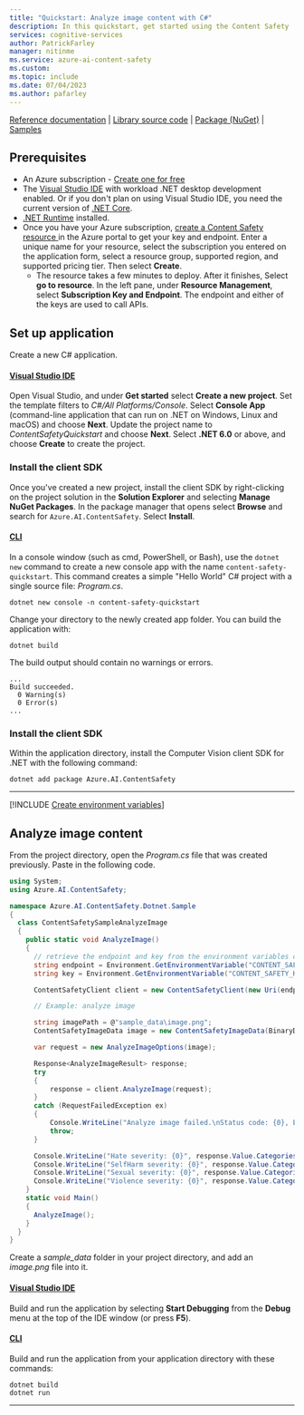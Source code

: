 ```yaml
---
title: "Quickstart: Analyze image content with C#"
description: In this quickstart, get started using the Content Safety .NET SDK to analyze image content for objectionable material.
services: cognitive-services
author: PatrickFarley
manager: nitinme
ms.service: azure-ai-content-safety
ms.custom:
ms.topic: include
ms.date: 07/04/2023
ms.author: pafarley
---
```


[Reference documentation](/dotnet/api/overview/azure/ai.contentsafety-readme?view=azure-dotnet) | [Library source code](https://github.com/Azure/azure-sdk-for-net/tree/main/sdk/contentsafety/Azure.AI.ContentSafety) | [Package (NuGet)](https://www.nuget.org/packages/Azure.AI.ContentSafety) | [Samples](https://github.com/Azure-Samples/AzureAIContentSafety/tree/main/dotnet/1.0.0)

## Prerequisites

* An Azure subscription - [Create one for free](https://azure.microsoft.com/free/cognitive-services/) 
* The [Visual Studio IDE](https://visualstudio.microsoft.com/vs/) with workload .NET desktop development enabled. Or if you don't plan on using Visual Studio IDE, you need the current version of [.NET Core](https://dotnet.microsoft.com/download/dotnet-core).
* [.NET Runtime](https://dotnet.microsoft.com/download/dotnet/) installed.
* Once you have your Azure subscription, <a href="https://aka.ms/acs-create"  title="Create a Content Safety resource"  target="_blank">create a Content Safety resource </a> in the Azure portal to get your key and endpoint. Enter a unique name for your resource, select the subscription you entered on the application form, select a resource group, supported region, and supported pricing tier. Then select **Create**.
  * The resource takes a few minutes to deploy. After it finishes, Select **go to resource**. In the left pane, under **Resource Management**, select **Subscription Key and Endpoint**. The endpoint and either of the keys are used to call APIs.

## Set up application

Create a new C# application.

#### [Visual Studio IDE](#tab/visual-studio)

Open Visual Studio, and under **Get started** select **Create a new project**. Set the template filters to _C#/All Platforms/Console_. Select **Console App** (command-line application that can run on .NET on Windows, Linux and macOS) and choose **Next**. Update the project name to _ContentSafetyQuickstart_ and choose **Next**. Select **.NET 6.0** or above, and choose **Create** to create the project.

### Install the client SDK 

Once you've created a new project, install the client SDK by right-clicking on the project solution in the **Solution Explorer** and selecting **Manage NuGet Packages**. In the package manager that opens select **Browse** and search for `Azure.AI.ContentSafety`. Select **Install**.

#### [CLI](#tab/cli)

In a console window (such as cmd, PowerShell, or Bash), use the `dotnet new` command to create a new console app with the name `content-safety-quickstart`. This command creates a simple "Hello World" C# project with a single source file: *Program.cs*.

```dotnet
dotnet new console -n content-safety-quickstart
```

Change your directory to the newly created app folder. You can build the application with:

```dotnet
dotnet build
```

The build output should contain no warnings or errors. 

```console
...
Build succeeded.
  0 Warning(s)
  0 Error(s)
...
```

### Install the client SDK

Within the application directory, install the Computer Vision client SDK for .NET with the following command:

```dotnet
dotnet add package Azure.AI.ContentSafety
```
    
---

[!INCLUDE [Create environment variables](../env-vars.md)]

## Analyze image content

From the project directory, open the *Program.cs* file that was created previously. Paste in the following code.

```csharp
using System;
using Azure.AI.ContentSafety;

namespace Azure.AI.ContentSafety.Dotnet.Sample
{
  class ContentSafetySampleAnalyzeImage
  {
    public static void AnalyzeImage()
    {
      // retrieve the endpoint and key from the environment variables created earlier
      string endpoint = Environment.GetEnvironmentVariable("CONTENT_SAFETY_ENDPOINT");
      string key = Environment.GetEnvironmentVariable("CONTENT_SAFETY_KEY");

      ContentSafetyClient client = new ContentSafetyClient(new Uri(endpoint), new AzureKeyCredential(key));

      // Example: analyze image

      string imagePath = @"sample_data\image.png";
      ContentSafetyImageData image = new ContentSafetyImageData(BinaryData.FromBytes(File.ReadAllBytes(imagePath)));

      var request = new AnalyzeImageOptions(image);

      Response<AnalyzeImageResult> response;
      try
      {
          response = client.AnalyzeImage(request);
      }
      catch (RequestFailedException ex)
      {
          Console.WriteLine("Analyze image failed.\nStatus code: {0}, Error code: {1}, Error message: {2}", ex.Status, ex.ErrorCode, ex.Message);
          throw;
      }

      Console.WriteLine("Hate severity: {0}", response.Value.CategoriesAnalysis.FirstOrDefault(a => a.Category == ImageCategory.Hate)?.Severity ?? 0);
      Console.WriteLine("SelfHarm severity: {0}", response.Value.CategoriesAnalysis.FirstOrDefault(a => a.Category == ImageCategory.SelfHarm)?.Severity ?? 0);
      Console.WriteLine("Sexual severity: {0}", response.Value.CategoriesAnalysis.FirstOrDefault(a => a.Category == ImageCategory.Sexual)?.Severity ?? 0);
      Console.WriteLine("Violence severity: {0}", response.Value.CategoriesAnalysis.FirstOrDefault(a => a.Category == ImageCategory.Violence)?.Severity ?? 0);
    }
    static void Main()
    {
      AnalyzeImage();
    }
  }
}
```

Create a _sample_data_ folder in your project directory, and add an _image.png_ file into it.

#### [Visual Studio IDE](#tab/visual-studio)

Build and run the application by selecting **Start Debugging** from the **Debug** menu at the top of the IDE window (or press **F5**).

#### [CLI](#tab/cli)

Build and run the application from your application directory with these commands:

```dotnet
dotnet build
dotnet run
```

---